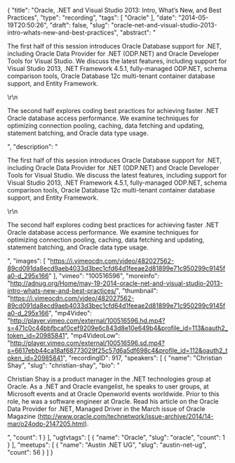 {
  "title": "Oracle, .NET and Visual Studio 2013: Intro, What’s New, and Best Practices",
  "type": "recording",
  "tags": [
    "Oracle"
  ],
  "date": "2014-05-19T20:50:26",
  "draft": false,
  "slug": "oracle-net-and-visual-studio-2013-intro-whats-new-and-best-practices",
  "abstract": "<p>The first half of this session introduces Oracle Database support for .NET, including Oracle Data Provider for .NET (ODP.NET) and Oracle Developer Tools for Visual Studio. We discuss the latest features, including support for Visual Studio 2013, .NET Framework 4.5.1, fully-managed ODP.NET, schema comparison tools, Oracle Database 12c multi-tenant container database support, and Entity Framework.</p>\r\n<p>The second half explores coding best practices for achieving faster .NET Oracle database access performance. We examine techniques for optimizing connection pooling, caching, data fetching and updating, statement batching, and Oracle data type usage.</p>",
  "description": "<p>The first half of this session introduces Oracle Database support for .NET, including Oracle Data Provider for .NET (ODP.NET) and Oracle Developer Tools for Visual Studio. We discuss the latest features, including support for Visual Studio 2013, .NET Framework 4.5.1, fully-managed ODP.NET, schema comparison tools, Oracle Database 12c multi-tenant container database support, and Entity Framework.</p>\r\n<p>The second half explores coding best practices for achieving faster .NET Oracle database access performance. We examine techniques for optimizing connection pooling, caching, data fetching and updating, statement batching, and Oracle data type usage.</p>",
  "images": [
    "https://i.vimeocdn.com/video/482027562-89cd091da8ecd9aeb4033d3bec1cfd64d1feeae2d81899e71c950299c9145fa0-d_295x166"
  ],
  "vimeo": "100516596",
  "moreinfo": "http://adnug.org/Home/may-19-2014-oracle-net-and-visual-studio-2013-intro-whats-new-and-best-practices/",
  "thumbnail": "https://i.vimeocdn.com/video/482027562-89cd091da8ecd9aeb4033d3bec1cfd64d1feeae2d81899e71c950299c9145fa0-d_295x166",
  "mp4Video": "http://player.vimeo.com/external/100516596.hd.mp4?s=471c0c44bbfbcaf0cef9209e6c843d8e10e649b4&profile_id=113&oauth2_token_id=20985841",
  "mp4VideoLow": "http://player.vimeo.com/external/100516596.sd.mp4?s=6617ebb44ca18af68773029f25c57d6a5df698c4&profile_id=112&oauth2_token_id=20985841",
  "recordingID": 917,
  "speakers": [
    {
      "name": "Christian Shay",
      "slug": "christian-shay",
      "bio": "<p>Christian Shay is a product manager in the .NET technologies group at Oracle. As a .NET and Oracle evangelist, he speaks to user groups, at Microsoft events and at Oracle Openworld events worldwide. Prior to this role, he was a software engineer at Oracle. Read his article on the Oracle Data Provider for .NET, Managed Driver in the March issue of Oracle Magazine (http://www.oracle.com/technetwork/issue-archive/2014/14-mar/o24odp-2147205.html).</p>",
      "count": 1
    }
  ],
  "ugtvtags": [
    {
      "name": "Oracle",
      "slug": "oracle",
      "count": 1
    }
  ],
  "meetups": [
    {
      "name": "Austin .NET UG",
      "slug": "austin-net-ug",
      "count": 56
    }
  ]
}